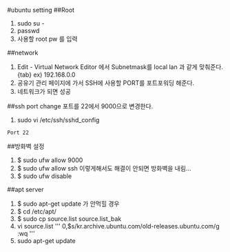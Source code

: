 #ubuntu setting
##Root
1. sudo su -
2. passwd
3. 사용할 root pw 를 입력

##network
1. Edit - Virtual Network Editor 에서 Subnetmask를 local lan 과 같게 맞춰준다. 
{tab} ex) 192.168.0.0
2. 공유기 관리 페이지에 가서 SSH에 사용할 PORT를 포트포워딩 해준다.
3. 네트워크가 되면 성공

##ssh port change
포트를 22에서 9000으로 변경한다.  
1. sudo vi /etc/ssh/sshd_config
```
Port 22
```

##방화벽 설정
1. $ sudo ufw allow 9000
2. $ sudo ufw allow ssh
이렇게해서도 해결이 안되면 방화벽을 내림...
3. $ sudo ufw disable

##apt server
1. $ sudo apt-get update 가 안먹힐 경우
2. $ cd /etc/apt/
3. $ sudo cp source.list source.list_bak
4. vi source.list
'''
0,$s/kr.archive.ubuntu.com/old-releases.ubuntu.com/g
:wq
'''
5. sudo apt-get update
